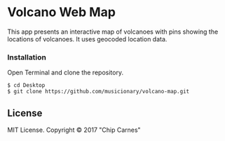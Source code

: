 # Volcano Web Map

This app presents an interactive map of volcanoes with pins showing the locations of volcanoes. It uses geocoded location data.

### Installation

Open Terminal and clone the repository.  
```
$ cd Desktop
$ git clone https://github.com/musicionary/volcano-map.git
```


License
-------

MIT License. Copyright &copy; 2017 "Chip Carnes"
